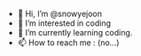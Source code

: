 - 👋 Hi, I’m @snowyejoon
- 👀 I’m interested in coding
- 🌱 I’m currently learning coding.
- 📫 How to reach me : (no...)
<!---
snowyejoon/snowyejoon is a ✨ special ✨ repository because its `README.md` (this file) appears on your GitHub profile.
You can click the Preview link to take a look at your changes.
--->
